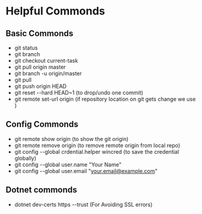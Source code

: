 # Helpful Commonds

## Basic Commonds
- git status
- git branch 
- git checkout current-task
- git pull origin master
- git branch -u origin/master
- git pull
- git push origin HEAD
- git reset --hard HEAD~1 (to drop/undo one commit)
- git remote set-url origin (if repository location on git gets change we use )

## Config Commonds
- git remote show origin (to show the git origin)
- git remote remove origin (to remove remote origin from local repo)
- git config --global crdential.helper wincred (to save the credential globally)
- git config --global user.name "Your Name"
- git config --global user.email "your.email@example.com"

## Dotnet commonds
- dotnet dev-certs https --trust (For Avoiding SSL errors)
